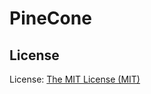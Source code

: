 # PineCone

## License
License: [The MIT License (MIT)](http://www.opensource.org/licenses/mit-license.php)